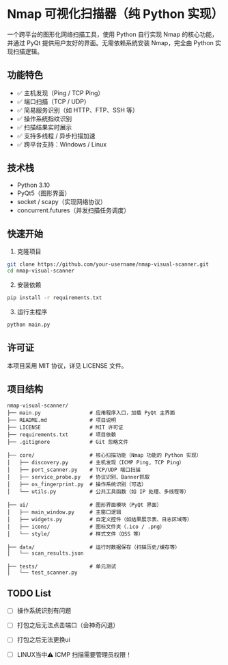 # Nmap 可视化扫描器（纯 Python 实现）

一个跨平台的图形化网络扫描工具，使用 Python 自行实现 Nmap 的核心功能，并通过 PyQt 提供用户友好的界面。无需依赖系统安装 Nmap，完全由 Python 实现扫描逻辑。

## 功能特色

- ✅ 主机发现（Ping / TCP Ping）
- ✅ 端口扫描（TCP / UDP）
- ✅ 简易服务识别（如 HTTP、FTP、SSH 等）
- ✅ 操作系统指纹识别
- ✅ 扫描结果实时展示
- ✅ 支持多线程 / 异步扫描加速
- ✅ 跨平台支持：Windows / Linux

## 技术栈

- Python 3.10
- PyQt5（图形界面）
- socket / scapy（实现网络协议）
- concurrent.futures（并发扫描任务调度）

## 快速开始

1. 克隆项目

```bash
git clone https://github.com/your-username/nmap-visual-scanner.git
cd nmap-visual-scanner
```
2. 安装依赖
```bash
pip install -r requirements.txt
```
3. 运行主程序

```bash
python main.py
```

## 许可证
本项目采用 MIT 协议，详见 LICENSE 文件。


## 项目结构
```
nmap-visual-scanner/
├── main.py                # 应用程序入口，加载 PyQt 主界面
├── README.md              # 项目说明
├── LICENSE                # MIT 许可证
├── requirements.txt       # 项目依赖
├── .gitignore             # Git 忽略文件

├── core/                  # 核心扫描功能（Nmap 功能的 Python 实现）
│   ├── discovery.py       # 主机发现（ICMP Ping, TCP Ping）
│   ├── port_scanner.py    # TCP/UDP 端口扫描
│   ├── service_probe.py   # 协议识别、Banner抓取
│   ├── os_fingerprint.py  # 操作系统识别（可选）
│   └── utils.py           # 公共工具函数（如 IP 处理、多线程等）

├── ui/                    # 图形界面模块（PyQt 界面）
│   ├── main_window.py     # 主窗口逻辑
│   ├── widgets.py         # 自定义控件（如结果展示表、日志区域等）
│   ├── icons/             # 图标文件夹（.ico / .png）
│   └── style/             # 样式文件（QSS 等）

├── data/                  # 运行时数据保存（扫描历史/缓存等）
│   └── scan_results.json

├── tests/                 # 单元测试
│   └── test_scanner.py
```


## TODO List

- [ ] 操作系统识别有问题
- [ ] 打包之后无法点击端口（会神奇闪退）
- [ ] 打包之后无法更换ui
- [ ] LINUX当中⚠️ ICMP 扫描需要管理员权限！

